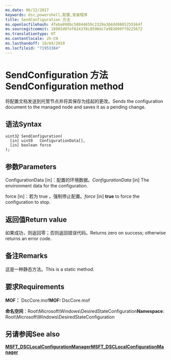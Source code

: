 ```yaml
---
ms.date: 06/12/2017
keywords: dsc,powershell,配置,安装程序
title: SendConfiguration 方法
ms.openlocfilehash: 4feba090bc58844659c2329a304dd9805255564f
ms.sourcegitcommit: 18985d07ef024378c8590dc7a983099ff9225672
ms.translationtype: HT
ms.contentlocale: zh-CN
ms.lasthandoff: 10/04/2019
ms.locfileid: "71953384"
---
```

# <a name="sendconfiguration-method"></a><span data-ttu-id="d5e5b-103">SendConfiguration 方法</span><span class="sxs-lookup"><span data-stu-id="d5e5b-103">SendConfiguration method</span></span>

<span data-ttu-id="d5e5b-104">将配置文档发送到托管节点并将其保存为挂起的更改。</span><span class="sxs-lookup"><span data-stu-id="d5e5b-104">Sends the configuration document to the managed node and saves it as a pending change.</span></span>

## <a name="syntax"></a><span data-ttu-id="d5e5b-105">语法</span><span class="sxs-lookup"><span data-stu-id="d5e5b-105">Syntax</span></span>

```mof
uint32 SendConfiguration(
  [in] uint8   ConfigurationData[],
  [in] boolean force
);
```

## <a name="parameters"></a><span data-ttu-id="d5e5b-106">参数</span><span class="sxs-lookup"><span data-stu-id="d5e5b-106">Parameters</span></span>

<span data-ttu-id="d5e5b-107">ConfigurationData  \[in\]：配置的环境数据。</span><span class="sxs-lookup"><span data-stu-id="d5e5b-107">*ConfigurationData* \[in\] The environment data for the configuration.</span></span>

<span data-ttu-id="d5e5b-108">force  \[in\]：若为 true  ，强制停止配置。</span><span class="sxs-lookup"><span data-stu-id="d5e5b-108">*force* \[in\] **true** to force the configuration to stop.</span></span>

## <a name="return-value"></a><span data-ttu-id="d5e5b-109">返回值</span><span class="sxs-lookup"><span data-stu-id="d5e5b-109">Return value</span></span>

<span data-ttu-id="d5e5b-110">如果成功，则返回零；否则返回错误代码。</span><span class="sxs-lookup"><span data-stu-id="d5e5b-110">Returns zero on success; otherwise returns an error code.</span></span>

## <a name="remarks"></a><span data-ttu-id="d5e5b-111">备注</span><span class="sxs-lookup"><span data-stu-id="d5e5b-111">Remarks</span></span>

<span data-ttu-id="d5e5b-112">这是一种静态方法。</span><span class="sxs-lookup"><span data-stu-id="d5e5b-112">This is a static method.</span></span>

## <a name="requirements"></a><span data-ttu-id="d5e5b-113">要求</span><span class="sxs-lookup"><span data-stu-id="d5e5b-113">Requirements</span></span>

<span data-ttu-id="d5e5b-114">**MOF：** DscCore.mof</span><span class="sxs-lookup"><span data-stu-id="d5e5b-114">**MOF:** DscCore.mof</span></span>

<span data-ttu-id="d5e5b-115">**命名空间**：Root\Microsoft\Windows\DesiredStateConfiguration</span><span class="sxs-lookup"><span data-stu-id="d5e5b-115">**Namespace**: Root\Microsoft\Windows\DesiredStateConfiguration</span></span>

## <a name="see-also"></a><span data-ttu-id="d5e5b-116">另请参阅</span><span class="sxs-lookup"><span data-stu-id="d5e5b-116">See also</span></span>

[<span data-ttu-id="d5e5b-117">**MSFT_DSCLocalConfigurationManager**</span><span class="sxs-lookup"><span data-stu-id="d5e5b-117">**MSFT_DSCLocalConfigurationManager**</span></span>](msft-dsclocalconfigurationmanager.md)
